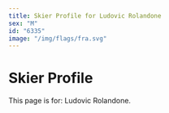 ```yaml
---
title: Skier Profile for Ludovic Rolandone
sex: "M"
id: "6335"
image: "/img/flags/fra.svg" 
---
```


# Skier Profile

This page is for: Ludovic Rolandone.
    
